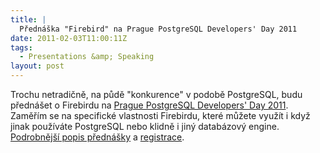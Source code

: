 ```yaml
---
title: |
  Přednáška "Firebird" na Prague PostgreSQL Developers' Day 2011
date: 2011-02-03T11:00:11Z
tags:
  - Presentations &amp; Speaking
layout: post
---
```

Trochu netradičně, na půdě "konkurence" v podobě PostgreSQL, budu přednášet o Firebirdu na [Prague PostgreSQL Developers' Day 2011][1]. Zaměřím se na specifické vlastnosti Firebirdu, které můžete využít i když jinak používáte PostgreSQL nebo klidně i jiný databázový engine. [Podrobnější popis přednášky][2] a [registrace][3].

[1]: http://www.p2d2.cz/?q=node/25
[2]: http://www.p2d2.cz/?q=node/28
[3]: http://www.p2d2.cz/?q=node/29
